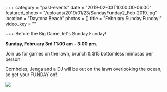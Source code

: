 +++
category = "past-events"
date = "2019-02-03T10:00:00-06:00"
featured_photo = "/uploads/2019/01/23/SundayFunday2_Feb-2019.jpg"
location = "Daytona Beach"
photos = []
title = "February Sunday Funday!"
video_key = ""

+++
Before the Big Game, let's Sunday Funday!

**Sunday, February 3rd 11:00 am - 3:00 pm.**

Join us for games on the lawn, brunch & $15 bottomless mimosas per person.

Cornholes, Jenga and a DJ will be out on the lawn overlooking the ocean, so get your FUNDAY on!

![](/uploads/2019/01/23/SundayFunday2_Feb-2019.jpg)